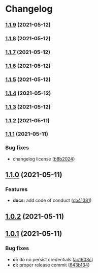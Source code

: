 # Changelog

### [1.1.9](https://github.com/oricad/test/compare/v1.1.8...v1.1.9) (2021-05-12)

### [1.1.8](https://github.com/oricad/test/compare/v1.1.7...v1.1.8) (2021-05-12)

### [1.1.7](https://github.com/oricad/test/compare/v1.1.6...v1.1.7) (2021-05-12)

### [1.1.6](https://github.com/oricad/test/compare/v1.1.5...v1.1.6) (2021-05-12)

### [1.1.5](https://github.com/oricad/test/compare/v1.1.4...v1.1.5) (2021-05-12)

### [1.1.4](https://github.com/oricad/test/compare/v1.1.3...v1.1.4) (2021-05-12)

### [1.1.3](https://github.com/oricad/test/compare/v1.1.2...v1.1.3) (2021-05-12)

### [1.1.2](https://github.com/oricad/test/compare/v1.1.1...v1.1.2) (2021-05-11)

### [1.1.1](https://github.com/oricad/test/compare/v1.1.0...v1.1.1) (2021-05-11)


### Bug fixes

* changelog license ([b8b2024](https://github.com/oricad/test/commit/b8b202497a359f81eed4e51d593652bd63b8b00a))

## [1.1.0](https://github.com/oricad/test/compare/v1.0.2...v1.1.0) (2021-05-11)


### Features

* **docs:** add code of conduct ([cb41381](https://github.com/oricad/test/commit/cb413814cb20fbcb1167bafbd9fcb32652e4652e))


## [1.0.2](https://github.com/oricad/test/compare/v1.0.1...v1.0.2) (2021-05-11)

## [1.0.1](https://github.com/oricad/test/compare/v1.0.0...v1.0.1) (2021-05-11)


### Bug fixes

* **ci:** do no persist credentials ([ac1603c](https://github.com/oricad/test/commit/ac1603c6e9c696895225d6a83492feeeacb5358b))
* **ci:** proper release commit ([643b134](https://github.com/oricad/test/commit/643b13449f055a999bf25dd5d12bc1bc0dd794b3))
